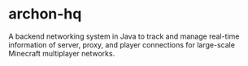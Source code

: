 # archon-hq

A backend networking system in Java to track and manage real-time information of server, proxy, and player connections for large-scale Minecraft multiplayer networks.
